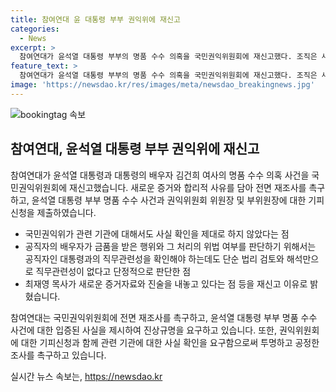 ```yaml
---
title: 참여연대 윤 대통령 부부 권익위에 재신고
categories:
  - News
excerpt: >
  참여연대가 윤석열 대통령 부부의 명품 수수 의혹을 국민권익위원회에 재신고했다. 조직은 새로운 증거와 합리적 사유를 제시하며 전면 재조사를 촉구하고, 윤석열 대통령 부부와 권익위원장에 대한 기피신청을 제출했다. 또한, 국민권익위의 조사 방식과 명품 수수에 대한 구체적인 사실관계 확인을 촉구하고 있다. 최재영 목사의 증언과 함께 더 많은 청탁사례를 주장하며, 재신고의 이유를 명시했다.
feature_text: >
  참여연대가 윤석열 대통령 부부의 명품 수수 의혹을 국민권익위원회에 재신고했다. 조직은 새로운 증거와 합리적 사유를 제시하며 전면 재조사를 촉구하고, 윤석열 대통령 부부와 권익위원장에 대한 기피신청을 제출했다. 또한, 국민권익위의 조사 방식과 명품 수수에 대한 구체적인 사실관계 확인을 촉구하고 있다. 최재영 목사의 증언과 함께 더 많은 청탁사례를 주장하며, 재신고의 이유를 명시했다.
image: 'https://newsdao.kr/res/images/meta/newsdao_breakingnews.jpg'
---
```


<p><img src="https://newsdao.kr/res/images/meta/newsdao_breakingnews.jpg" alt="bookingtag 속보" /></p>

<h2 data-ke-size="size26">참여연대, 윤석열 대통령 부부 권익위에 재신고</h2>

<p data-ke-size="size16">참여연대가 윤석열 대통령과 대통령의 배우자 김건희 여사의 명품 수수 의혹 사건을 국민권익위원회에 재신고했습니다. 새로운 증거와 합리적 사유를 담아 전면 재조사를 촉구하고, 윤석열 대통령 부부 명품 수수 사건과 권익위원회 위원장 및 부위원장에 대한 기피신청을 제출하였습니다.</p>

<ul>
<li>국민권익위가 관련 기관에 대해서도 사실 확인을 제대로 하지 않았다는 점</li>
<li>공직자의 배우자가 금품을 받은 행위와 그 처리의 위법 여부를 판단하기 위해서는 공직자인 대통령과의 직무관련성을 확인해야 하는데도 단순 법리 검토와 해석만으로 직무관련성이 없다고 단정적으로 판단한 점</li>
<li>최재영 목사가 새로운 증거자료와 진술을 내놓고 있다는 점 등을 재신고 이유로 밝혔습니다.</li>
</ul>

<p data-ke-size="size16">참여연대는 국민권익위원회에 전면 재조사를 촉구하고, 윤석열 대통령 부부 명품 수수 사건에 대한 입증된 사실을 제시하여 진상규명을 요구하고 있습니다. 또한, 권익위원회에 대한 기피신청과 함께 관련 기관에 대한 사실 확인을 요구함으로써 투명하고 공정한 조사를 촉구하고 있습니다.</p>
실시간 뉴스 속보는, <a href="https://newsdao.kr" rel="dofollow">https://newsdao.kr</a>


